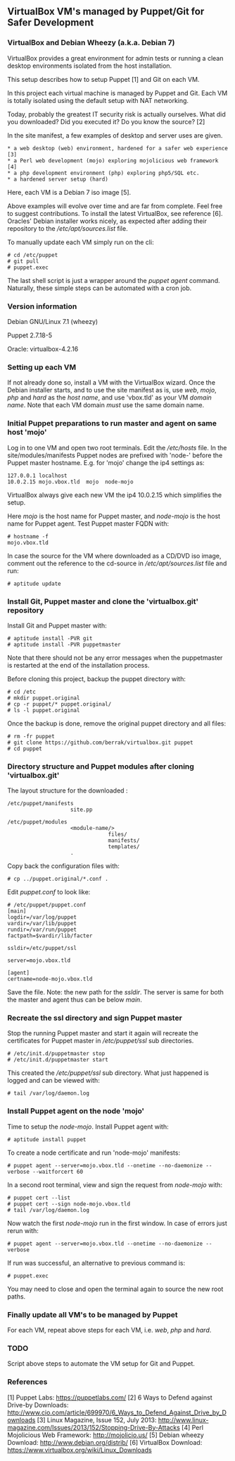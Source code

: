 ## VirtualBox VM's managed by Puppet/Git for Safer Development

### VirtualBox and Debian Wheezy (a.k.a. Debian 7)

VirtualBox provides a great environment for admin tests or running
a clean desktop environments isolated from the host installation.

This setup describes how to setup Puppet [1] and Git on each VM. 

In this project each virtual machine is managed by Puppet and Git. Each
VM is totally isolated using the default setup with NAT networking.

Today, probably the greatest IT security risk is actually ourselves. What did
you downloaded? Did you executed it? Do you know the source? [2]

In the site manifest, a few examples of desktop and server uses are given.

    * a web desktop (web) environment, hardened for a safer web experience [3]
    * a Perl web development (mojo) exploring mojolicious web framework [4]
    * a php development environment (php) exploring php5/SQL etc.
    * a hardened server setup (hard)
    
Here, each VM is a Debian 7 iso image [5]. 

Above examples will evolve over time and are far from complete. Feel free
to suggest contributions. To install the latest VirtualBox, see reference [6].
Oracles' Debian installer works nicely, as expected after adding their
repository to the */etc/apt/sources.list* file.

To manually update each VM simply run on the cli:

    # cd /etc/puppet
    # git pull
    # puppet.exec
    
The last shell script is just a wrapper around the *puppet agent* command.
Naturally, these simple steps can be automated with a cron job. 


### Version information

Debian GNU/Linux 7.1 (wheezy)

Puppet 2.7.18-5

Oracle: virtualbox-4.2.16 


### Setting up each VM

If not already done so, install a VM with the VirtualBox wizard.
Once the Debian installer starts, and to use the site manifest as is, use *web*,
*mojo*, *php* and *hard* as the *host name*, and use 'vbox.tld' as your VM
*domain name*. Note that each VM domain *must* use the same domain name.


### Initial Puppet preparations to run master and agent on same host 'mojo'

Log in to one VM and open two root terminals. Edit the */etc/hosts* file.
In the site/modules/manifests Puppet nodes are prefixed with 'node-' before
the Puppet master hostname. E.g. for 'mojo' change the ip4 settings as:

    127.0.0.1 localhost
    10.0.2.15 mojo.vbox.tld  mojo  node-mojo 

VirtualBox always give each new VM the ip4 10.0.2.15 which simplifies the setup.

Here *mojo* is the host name for Puppet master, and *node-mojo* is the host
name for Puppet agent. Test Puppet master FQDN with:
    
    # hostname -f
    mojo.vbox.tld

In case the source for the VM where downloaded as a CD/DVD iso image, comment
out the reference to the cd-source in */etc/apt/sources.list* file and run:

    # aptitude update


### Install Git, Puppet master and clone the 'virtualbox.git' repository

Install Git and Puppet master with:

    # aptitude install -PVR git
    # aptitude install -PVR puppetmaster
    
Note that there should not be any error messages when the puppetmaster is
restarted at the end of the installation process.
    
Before cloning this project, backup the puppet directory with:

    # cd /etc
    # mkdir puppet.original
    # cp -r puppet/* puppet.original/
    # ls -l puppet.original
    
Once the backup is done, remove the original puppet directory and all files:

    # rm -fr puppet
    # git clone https://github.com/berrak/virtualbox.git puppet
    # cd puppet


### Directory structure and Puppet modules after cloning 'virtualbox.git'

The layout structure for the downloaded :

    /etc/puppet/manifests
                        site.pp
                                     
    /etc/puppet/modules                    
                        <module-name/>
                                    files/
                                    manifests/
                                    templates/
                        .

Copy back the configuration files  with:

    # cp ../puppet.original/*.conf .
    
Edit *puppet.conf* to look like:


    # /etc/puppet/puppet.conf
    [main]
    logdir=/var/log/puppet
    vardir=/var/lib/puppet
    rundir=/var/run/puppet
    factpath=$vardir/lib/facter
    
    ssldir=/etc/puppet/ssl

    server=mojo.vbox.tld

    [agent]
    certname=node-mojo.vbox.tld

Save the file. Note: the new path for the *ssldir*. The server is same for
both the master and agent thus can be below *main*.


### Recreate the ssl directory and sign Puppet master

Stop the running Puppet master and start it again will recreate the certificates
for Puppet master in */etc/puppet/ssl* sub directories.

    # /etc/init.d/puppetmaster stop
    # /etc/init.d/puppetmaster start 

This created the */etc/puppet/ssl* sub directory. What just
happened is logged and can be viewed with:

    # tail /var/log/daemon.log
    
    
### Install Puppet agent on the node 'mojo'

Time to setup the *node-mojo*. Install Puppet agent with:

    # aptitude install puppet
    
To create a node certificate and run 'node-mojo' manifests:

    # puppet agent --server=mojo.vbox.tld --onetime --no-daemonize --verbose --waitforcert 60
    
In a second root terminal, view and sign the request from *node-mojo* with:

    # puppet cert --list
    # puppet cert --sign node-mojo.vbox.tld
    # tail /var/log/daemon.log
    
Now watch the first *node-mojo* run in the first window. In case of errors just rerun with:

    # puppet agent --server=mojo.vbox.tld --onetime --no-daemonize --verbose
    
If run was successful, an alternative to previous command is:

    # puppet.exec
    
You may need to close and open the terminal again to source the new root paths.

    
### Finally update all VM's to be managed by Puppet

For each VM, repeat above steps for each VM, i.e. *web*, *php* and *hard*.


### TODO

Script above steps to automate the VM setup for Git and Puppet.


### References

[1] Puppet Labs: https://puppetlabs.com/
[2] 6 Ways to Defend against Drive-by Downloads: http://www.cio.com/article/699970/6_Ways_to_Defend_Against_Drive_by_Downloads
[3] Linux Magazine, Issue 152, July 2013: http://www.linux-magazine.com/Issues/2013/152/Stopping-Drive-By-Attacks
[4] Perl Mojolicious Web Framework: http://mojolicio.us/
[5] Debian wheezy Download: http://www.debian.org/distrib/
[6] VirtualBox Download: https://www.virtualbox.org/wiki/Linux_Downloads


